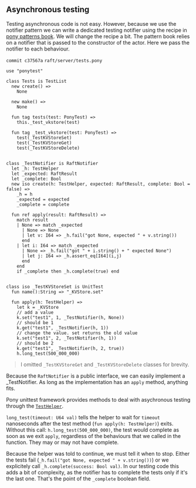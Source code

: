 ## Asynchronous testing

Testing asynchronous code is not easy. However, because we use the notifier
pattern we can write a dedicated testing notifier using the recipe in [pony
patterns
book](http://patterns.ponylang.org/testing/notifier-interactions.html). We will
change the recipe a bit. The pattern book relies on a notifier that is passed
to the constructor of the actor. Here we pass the notifier to each behaviour.

`commit c37567a`
`raft/server/tests.pony`

```pony
use "ponytest"

class Tests is TestList 
  new create() =>
    None

  new make() =>
    None

  fun tag tests(test: PonyTest) =>
    this._test_vkstore(test)

  fun tag _test_vkstore(test: PonyTest) =>
    test(_TestKVStoreSet)
    test(_TestKVStoreGet)
    test(_TestKVStoreDelete)


class _TestNotifier is RaftNotifier
  let _h: TestHelper
  let _expected: RaftResult
  let _complete: Bool
  new iso create(h: TestHelper, expected: RaftResult, complete: Bool = false) =>
    _h = h
    _expected = expected
    _complete = complete

  fun ref apply(result: RaftResult) =>
    match result
    | None => match _expected
      | None => None
      | let v: I64 => _h.fail("got None, expected " + v.string())
      end
    | let i: I64 => match _expected
      | None => _h.fail("got " + i.string() + " expected None")
      | let j: I64 => _h.assert_eq[I64](i,j)
      end
    end
    if _complete then _h.complete(true) end


class iso _TestKVStoreSet is UnitTest
  fun name():String => "_KVStore.set"

  fun apply(h: TestHelper) =>
    let k = _KVStore
    // add a value
    k.set("test1", 1, _TestNotifier(h, None))
    // should be 1
    k.get("test1", _TestNotifier(h, 1))
    // change the value. set returns the old value
    k.set("test1", 2, _TestNotifier(h, 1))
    // should be 2
    k.get("test1", _TestNotifier(h, 2, true))
    h.long_test(500_000_000)
```
> I omitted `_TestKVStoreGet` and `_TestKVStoreDelete` classes for brevity.

Because the `RaftNotifier` is a public interface, we can easily implement a
_TestNotifier. As long as the implementation has an `apply` method, anything
fits.

Pony unittest framework provides methods to deal with asychronous testing
through the [`TestHelper`](http://www.ponylang.org/ponyc/ponytest-TestHelper/).

`long_test(timeout: U64 val)` tells the helper to wait for `timeout`
nanoseconds after the test method (`fun apply(h: TestHelper)`) exits. Without
this call: `h.long_test(500_000_000)`, the test would complete as soon as we
exit `apply`, regardless of the behaviours that we called in the function. They
may or may not have complete.

Because the helper was told to continue, we must tell it when to stop. Either
the tests fail (`_h.fail("got None, expected " + v.string())`) or we
explicitely call `_h.complete(success: Bool val)`. In our testing code this
adds a bit of complexity, as the notifier has to complete the tests only if
it's the last one. That's the point of the `_complete` boolean field.
